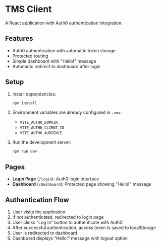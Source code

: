 # TMS Client

A React application with Auth0 authentication integration.

## Features

- Auth0 authentication with automatic token storage
- Protected routing
- Simple dashboard with "Hello!" message
- Automatic redirect to dashboard after login

## Setup

1. Install dependencies:
   ```bash
   npm install
   ```

2. Environment variables are already configured in `.env`:
   - `VITE_AUTH0_DOMAIN`
   - `VITE_AUTH0_CLIENT_ID`
   - `VITE_AUTH0_AUDIENCE`

3. Run the development server:
   ```bash
   npm run dev
   ```

## Pages

- **Login Page** (`/login`): Auth0 login interface
- **Dashboard** (`/dashboard`): Protected page showing "Hello!" message

## Authentication Flow

1. User visits the application
2. If not authenticated, redirected to login page
3. User clicks "Log In" button to authenticate with Auth0
4. After successful authentication, access token is saved to localStorage
5. User is redirected to dashboard
6. Dashboard displays "Hello!" message with logout option
